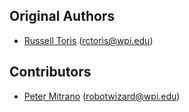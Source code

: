 Original Authors
----------------

 * [Russell Toris](http://users.wpi.edu/~rctoris/) (rctoris@wpi.edu)

Contributors
------------

 * [Peter Mitrano](https://petermitrano.github.io) (robotwizard@wpi.edu)
